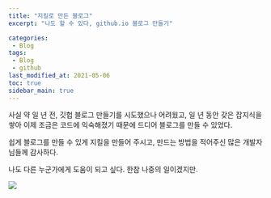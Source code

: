 ```yaml
---
title: "지킬로 만든 블로그"
excerpt: "나도 할 수 있다, github.io 블로그 만들기"

categories:
 - Blog
tags:
 - Blog
 - github
last_modified_at: 2021-05-06
toc: true
sidebar_main: true
---
```


사실 약 일 년 전, 깃헙 블로그 만들기를 시도했으나 
어려웠고, 일 년 동안 갖은 잡지식을 쌓아 이제 조금은 코드에 
익숙해졌기 때문에 드디어 블로그를 만들 수 있었다. 

쉽게 블로그를 만들 수 있게 지킬을 만들어 주시고, 
만드는 방법을 적어주신 많은 개발자님들께 감사하다.

나도 다른 누군가에게 도움이 되고 싶다. 
한참 나중의 일이겠지만. 

<img src="https://drive.google.com/uc?export=view&id=1IK7s-pUewzjLUxW0n5ITf06rKFpSC0zZ">
